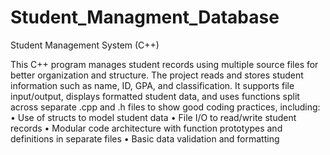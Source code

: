 # Student_Managment_Database
Student Management System (C++)

This C++ program manages student records using multiple source files for better organization and structure. The project reads and stores student information such as name, ID, GPA, and classification. It supports file input/output, displays formatted student data, and uses functions split across separate .cpp and .h files to show good coding practices, including:
	•	Use of structs to model student data
	•	File I/O to read/write student records
	•	Modular code architecture with function prototypes and definitions in separate files
	•	Basic data validation and formatting
